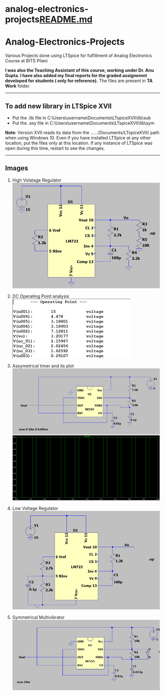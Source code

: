 # analog-electronics-projects[README.md](https://github.com/user-attachments/files/21654784/README.md)
# Analog-Electronics-Projects
Various Projects done using LTSpice for fulfillment of Analog Electronics Course at BITS Pilani

**I was also the Teaching Assistant of this course, working under Dr. Anu Gupta. I have also added my final reports for the graded assignemnt developed for students ( only for reference).** The files are present in **TA Work** folder.

---

## To add new library in LTSpice XVII

  * Put the .lib file in C:\Users\username\Documents\LTspiceXVII\lib\sub
  * Put the .asy file in C:\Users\username\Documents\LTspiceXVII\lib\sym

**Note**: Version XVII reads its data from the ....../Documents/LTspiceXVII/ path when using Windows 10. Even if you have installed LTSpice at any other location, put the files
only at this location. If any instance of LTSpice was open during this time, restart to see the changes.

---

## Images

 1. High Volatage Regulator
 ![](https://github.com/Jash-2000/Analog-Electronics-Projects/blob/main/Pic/High%20voltage%20regulator%20full%20load.png)
 
 2. DC Operating Point analysis
 ![](https://github.com/Jash-2000/Analog-Electronics-Projects/blob/main/Pic/Vfull%20load.png)
 
 3. Assymetrical timer and its plot
 ![](https://github.com/Jash-2000/Analog-Electronics-Projects/blob/main/Pic/asymmetrical%20schematic.png)![](https://github.com/Jash-2000/Analog-Electronics-Projects/blob/main/Pic/asymmetrical%20plot.png)

4. Low Voltage Regulator
![](https://github.com/Jash-2000/Analog-Electronics-Projects/blob/main/Pic/low%20voltage%20regulator%20no%20load.png)

5. Symmetrical Multivibrator
![](https://github.com/Jash-2000/Analog-Electronics-Projects/blob/main/Pic/symmetrical%20schematic.png)
